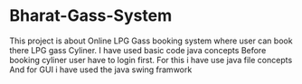 # Bharat-Gass-System
This project is about Online LPG Gass booking system where user can book there LPG gass Cyliner.
I have used basic code java concepts 
Before booking cyliner user have to login first. For this i have use java file concepts 
And for GUI i have used the java swing framwork
